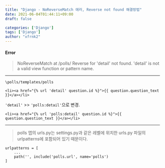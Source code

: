 ```yaml
---
title: "Django - NoReverseMatch 에러, Reverse not found 해결방법"
date: 2021-06-04T01:44:11+09:00
draft: false

categories: ['Django']
tags: ['Django']
author: "xfrnk2"
---
```

#### Error
> NoReverseMatch at /polls/
> Reverse for 'detail' not found. 'detail' is not a valid view function or pattern name.
---
`\polls/templates/polls`  

~~~
<li><a href="{% url 'detail' question.id %}">{{ question.question_text }}</a></li>
~~~
`'detail'` >> `'polls:detail'`으로 변경.
~~~
<li><a href="{% url 'polls:detail' question.id %}">{{ question.question_text }}</a></li>
~~~
---
> polls 앱의 urls.py는 settings.py과 같은 레벨에 위치한 urls.py 파일의 urlpatterns에 포함되어 있기 때문이다.   
~~~
urlpatterns = [
    ...
    path('', include('polls.url', name='polls')
]
~~~
